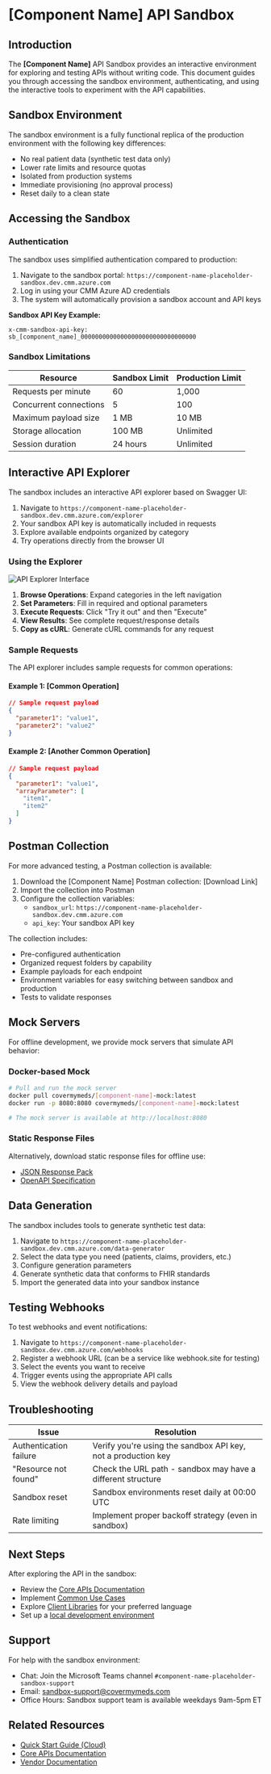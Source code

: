 # [Component Name] API Sandbox

## Introduction

The **[Component Name]** API Sandbox provides an interactive environment for exploring and testing APIs without writing code. This document guides you through accessing the sandbox environment, authenticating, and using the interactive tools to experiment with the API capabilities.

## Sandbox Environment

The sandbox environment is a fully functional replica of the production environment with the following key differences:

- No real patient data (synthetic test data only)
- Lower rate limits and resource quotas
- Isolated from production systems
- Immediate provisioning (no approval process)
- Reset daily to a clean state

## Accessing the Sandbox

### Authentication

The sandbox uses simplified authentication compared to production:

1. Navigate to the sandbox portal: `https://component-name-placeholder-sandbox.dev.cmm.azure.com`
2. Log in using your CMM Azure AD credentials
3. The system will automatically provision a sandbox account and API keys

**Sandbox API Key Example:**
```
x-cmm-sandbox-api-key: sb_[component_name]_00000000000000000000000000000000
```

### Sandbox Limitations

| Resource | Sandbox Limit | Production Limit |
|----------|---------------|------------------|
| Requests per minute | 60 | 1,000 |
| Concurrent connections | 5 | 100 |
| Maximum payload size | 1 MB | 10 MB |
| Storage allocation | 100 MB | Unlimited |
| Session duration | 24 hours | Unlimited |

## Interactive API Explorer

The sandbox includes an interactive API explorer based on Swagger UI:

1. Navigate to `https://component-name-placeholder-sandbox.dev.cmm.azure.com/explorer`
2. Your sandbox API key is automatically included in requests
3. Explore available endpoints organized by category
4. Try operations directly from the browser UI

### Using the Explorer

![API Explorer Interface](https://placehold.co/600x400?text=API+Explorer+Screenshot)

1. **Browse Operations**: Expand categories in the left navigation
2. **Set Parameters**: Fill in required and optional parameters
3. **Execute Requests**: Click "Try it out" and then "Execute"
4. **View Results**: See complete request/response details
5. **Copy as cURL**: Generate cURL commands for any request

### Sample Requests

The API explorer includes sample requests for common operations:

#### Example 1: [Common Operation]

```json
// Sample request payload
{
  "parameter1": "value1",
  "parameter2": "value2"
}
```

#### Example 2: [Another Common Operation]

```json
// Sample request payload
{
  "parameter1": "value1",
  "arrayParameter": [
    "item1",
    "item2"
  ]
}
```

## Postman Collection

For more advanced testing, a Postman collection is available:

1. Download the [Component Name] Postman collection: [Download Link]
2. Import the collection into Postman
3. Configure the collection variables:
   - `sandbox_url`: `https://component-name-placeholder-sandbox.dev.cmm.azure.com`
   - `api_key`: Your sandbox API key

The collection includes:
- Pre-configured authentication
- Organized request folders by capability
- Example payloads for each endpoint
- Environment variables for easy switching between sandbox and production
- Tests to validate responses

## Mock Servers

For offline development, we provide mock servers that simulate API behavior:

### Docker-based Mock

```bash
# Pull and run the mock server
docker pull covermymeds/[component-name]-mock:latest
docker run -p 8080:8080 covermymeds/[component-name]-mock:latest

# The mock server is available at http://localhost:8080
```

### Static Response Files

Alternatively, download static response files for offline use:
- [JSON Response Pack](https://component-name-placeholder-sandbox.dev.cmm.azure.com/downloads/mock-responses.zip)
- [OpenAPI Specification](https://component-name-placeholder-sandbox.dev.cmm.azure.com/downloads/openapi.yaml)

## Data Generation

The sandbox includes tools to generate synthetic test data:

1. Navigate to `https://component-name-placeholder-sandbox.dev.cmm.azure.com/data-generator`
2. Select the data type you need (patients, claims, providers, etc.)
3. Configure generation parameters
4. Generate synthetic data that conforms to FHIR standards
5. Import the generated data into your sandbox instance

## Testing Webhooks

To test webhooks and event notifications:

1. Navigate to `https://component-name-placeholder-sandbox.dev.cmm.azure.com/webhooks`
2. Register a webhook URL (can be a service like webhook.site for testing)
3. Select the events you want to receive
4. Trigger events using the appropriate API calls
5. View the webhook delivery details and payload

## Troubleshooting

| Issue | Resolution |
|-------|------------|
| Authentication failure | Verify you're using the sandbox API key, not a production key |
| "Resource not found" | Check the URL path - sandbox may have a different structure |
| Sandbox reset | Sandbox environments reset daily at 00:00 UTC |
| Rate limiting | Implement proper backoff strategy (even in sandbox) |

## Next Steps

After exploring the API in the sandbox:

- Review the [Core APIs Documentation](../03-core-functionality/core-apis.md)
- Implement [Common Use Cases](./use-case-examples.md)
- Explore [Client Libraries](./client-libraries.md) for your preferred language
- Set up a [local development environment](./local-setup.md)

## Support

For help with the sandbox environment:

- Chat: Join the Microsoft Teams channel `#component-name-placeholder-sandbox-support`
- Email: [sandbox-support@covermymeds.com](mailto:sandbox-support@covermymeds.com)
- Office Hours: Sandbox support team is available weekdays 9am-5pm ET

## Related Resources

- [Quick Start Guide (Cloud)](./quick-start-cloud.md)
- [Core APIs Documentation](../03-core-functionality/core-apis.md)
- [Vendor Documentation](https://vendor.documentation.link)